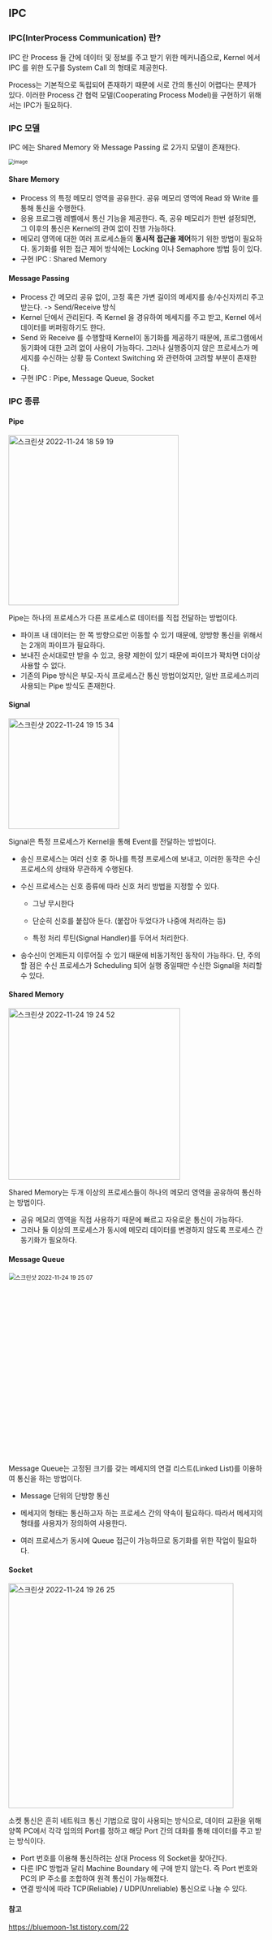 ## IPC

### IPC(InterProcess Communication) 란?

IPC 란 Process 들 간에 데이터 및 정보를 주고 받기 위한 메커니즘으로, Kernel 에서 IPC 를 위한 도구를 System Call 의 형태로 제공한다. 

Process는 기본적으로 독립되어 존재하기 때문에 서로 간의 통신이 어렵다는 문제가 있다. 이러한 Process 간 협력 모델(Cooperating Process Model)을 구현하기 위해서는 IPC가 필요하다. 

### IPC 모델 

IPC 에는 Shared Memory 와 Message Passing 로 2가지 모델이 존재한다. 

<img src="https://user-images.githubusercontent.com/67703882/203753478-820f176a-8a38-4af1-b38e-0f06283bfd93.png" alt="image" style="zoom:67%;" />

#### Share Memory 

- Process 의 특정 메모리 영역을 공유한다. 공유 메모리 영역에 Read 와 Write 를 통해 통신을 수행한다. 
- 응용 프로그램 레벨에서 통신 기능을 제공한다. 즉, 공유 메모리가 한번 설정되면, 그 이후의 통신은 Kernel의 관여 없이 진행 가능하다.
- 메모리 영역에 대한 여러 프로세스들의 **동시적 접근을 제어**하기 위한 방법이 필요하다. 동기화를 위한 접근 제어 방식에는 Locking 이나 Semaphore 방법 등이 있다. 
- 구현 IPC : Shared Memory

#### Message Passing

- Process 간 메모리 공유 없이, 고정 혹은 가변 길이의 메세지를 송/수신자끼리 주고 받는다. -> Send/Receive 방식
- Kernel 단에서 관리된다. 즉 Kernel 을 경유하여 메세지를 주고 받고, Kernel 에서 데이터를 버퍼링하기도 한다.
- Send 와 Receive 를 수행할때 Kernel이 동기화를 제공하기 때문에, 프로그램에서 동기화에 대한 고려 없이 사용이 가능하다. 그러나 실행중이지 않은 프로세스가 메세지를 수신하는 상황 등 Context Switching 와 관련하여 고려할 부분이 존재한다. 
- 구현 IPC : Pipe, Message Queue, Socket 

### IPC 종류 

#### Pipe

<img width="335" alt="스크린샷 2022-11-24 18 59 19" src="https://user-images.githubusercontent.com/67703882/203754637-0f0b594e-94e4-4289-b8ab-7270e3c183b3.png">

Pipe는 하나의 프로세스가 다른 프로세스로 데이터를 직접 전달하는 방법이다. 

- 파이프 내 데이터는 한 쪽 방향으로만 이동할 수 있기 때문에, 양방향 통신을 위해서는 2개의 파이프가 필요하다.
- 보내진 순서대로만 받을 수 있고, 용량 제한이 있기 때문에 파이프가 꽉차면 더이상 사용할 수 없다. 
- 기존의 Pipe 방식은 부모-자식 프로세스간 통신 방법이었지만, 일반 프로세스끼리 사용되는 Pipe 방식도 존재한다. 

#### Signal 

<img width="218" alt="스크린샷 2022-11-24 19 15 34" src="https://user-images.githubusercontent.com/67703882/203758301-0051ba54-63d2-44be-8d1a-03e042b06616.png"  >

Signal은 특정 프로세스가 Kernel을 통해 Event를 전달하는 방법이다. 

- 송신 프로세스는 여러 신호 중 하나를 특정 프로세스에 보내고, 이러한 동작은 수신 프로세스의 상태와 무관하게 수행된다. 

- 수신 프로세스는 신호 종류에 따라 신호 처리 방법을 지정할 수 있다. 

  - 그냥 무시한다

  - 단순히 신호를 붙잡아 둔다. (붙잡아 두었다가 나중에 처리하는 등)

  - 특정 처리 루틴(Signal Handler)를 두어서 처리한다. 

- 송수신이 언제든지 이루어질 수 있기 때문에 비동기적인 동작이 가능하다. 단, 주의할 점은 수신 프로세스가 Scheduling 되어 실행 중일때만 수신한 Signal을 처리할 수 있다. 

#### Shared Memory

<img width="338" alt="스크린샷 2022-11-24 19 24 52" src="https://user-images.githubusercontent.com/67703882/203760373-336d1751-80ac-45b1-8150-ef4b1d6b73e6.png">

Shared Memory는 두개 이상의 프로세스들이 하나의 메모리 영역을 공유하여 통신하는 방법이다. 

- 공유 메모리 영역을 직접 사용하기 때문에 빠르고 자유로운 통신이 가능하다. 
- 그러나 둘 이상의 프로세스가 동시에 메모리 데이터를 변경하지 않도록 프로세스 간 동기화가 필요하다.

#### Message Queue

<img width="451" alt="스크린샷 2022-11-24 19 25 07" src="https://user-images.githubusercontent.com/67703882/203760424-15f33403-e884-494b-aad9-479a4d4f9f4c.png" style="zoom:80%;" >

Message Queue는 고정된 크기를 갖는 메세지의 연결 리스트(Linked List)를 이용하여 통신을 하는 방법이다. 

- Message 단위의 단방향 통신 

- 메세지의 형태는 통신하고자 하는 프로세스 간의 약속이 필요하다. 따라서 메세지의 형태를 사용자가 정의하여 사용한다. 
- 여러 프로세스가 동시에 Queue 접근이 가능하므로 동기화를 위한 작업이 필요하다.

#### Socket 

<img width="443" alt="스크린샷 2022-11-24 19 26 25" src="https://user-images.githubusercontent.com/67703882/203760714-d498832e-635b-4d71-ae49-24682071bf05.png">

소켓 통신은 흔히 네트워크 통신 기법으로 많이 사용되는 방식으로, 데이터 교환을 위해 양쪽 PC에서 각각 임의의 Port를 정하고 해당 Port 간의 대화를 통해 데이터를 주고 받는 방식이다. 

- Port 번호를 이용해 통신하려는 상대 Process 의 Socket을 찾아간다. 
- 다른 IPC 방법과 달리 Machine Boundary 에 구애 받지 않는다. 즉 Port 번호와 PC의 IP 주소를 조합하여 원격 통신이 가능해졌다. 
- 연결 방식에 따라 TCP(Reliable) / UDP(Unreliable) 통신으로 나눌 수 있다. 

#### 참고

https://bluemoon-1st.tistory.com/22
